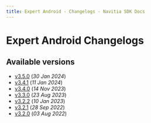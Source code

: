 ```yaml
---
title: Expert Android - Changelogs - Navitia SDK Docs
---
```


# Expert Android Changelogs

## Available versions

* [v3.5.0](releases/3.5.0/index.md) (_30 Jan 2024_)
* [v3.4.1](releases/3.4.1/index.md) (_11 Jan 2024_)
* [v3.4.0](releases/3.4.0/index.md) (_14 Nov 2023_)
* [v3.3.0](releases/3.3.0/index.md) (_23 Aug 2023_)
* [v3.2.2](releases/3.2.2/index.md) (_10 Jan 2023_)
* [v3.2.1](releases/3.2.1/index.md) (_28 Sep 2022_)
* [v3.2.0](releases/3.2.0/index.md) (_03 Aug 2022_)
